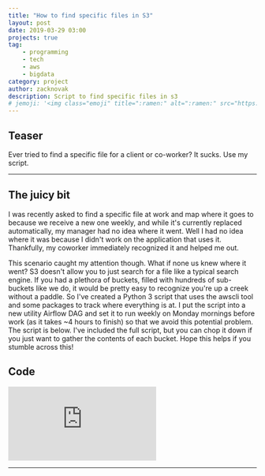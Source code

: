```yaml
---
title: "How to find specific files in S3"
layout: post
date: 2019-03-29 03:00
projects: true
tag:
    - programming
    - tech
    - aws
    - bigdata
category: project
author: zacknovak
description: Script to find specific files in s3
# jemoji: '<img class="emoji" title=":ramen:" alt=":ramen:" src="https://assets.github.com/images/icons/emoji/unicode/1f35c.png" height="20" width="20" align="absmiddle">'
---
```


## Teaser

Ever tried to find a specific file for a client or co-worker? It sucks. Use my script.

---

## The juicy bit

I was recently asked to find a specific file at work and map where it goes to because we receive a new one weekly, and while it's currently replaced automatically, my manager had no idea where it went. Well I had no idea where it was because I didn't work on the application that uses it. Thankfully, my coworker immediately recognized it and helped me out.

This scenario caught my attention though. What if none us knew where it went? S3 doesn't allow you to just search for a file like a typical search engine. If you had a plethora of buckets, filled with hundreds of sub-buckets like we do, it would be pretty easy to recognize you're up a creek without a paddle. So I've created a Python 3 script that uses the awscli tool and some packages to track where everything is at. I put the script into a new utility Airflow DAG and set it to run weekly on Monday mornings before work (as it takes ~4 hours to finish) so that we avoid this potential problem. The script is below. I've included the full script, but you can chop it down if you just want to gather the contents of each bucket. Hope this helps if you stumble across this!

## Code

![s3_file_searcher](https://github.com/Novak478/novak478.github.io/blob/master/assets/python/s3_file_searcher.py#L1-59)

---

[1]: http://daringfireball.net/projects/markdown/
[2]: http://www.fileformat.info/info/unicode/char/2163/index.htm
[3]: http://www.markitdown.net/
[4]: http://daringfireball.net/projects/markdown/basics
[5]: http://daringfireball.net/projects/markdown/syntax
[6]: http://kune.fr/wp-content/uploads/2013/10/ghost-blog.jpg

